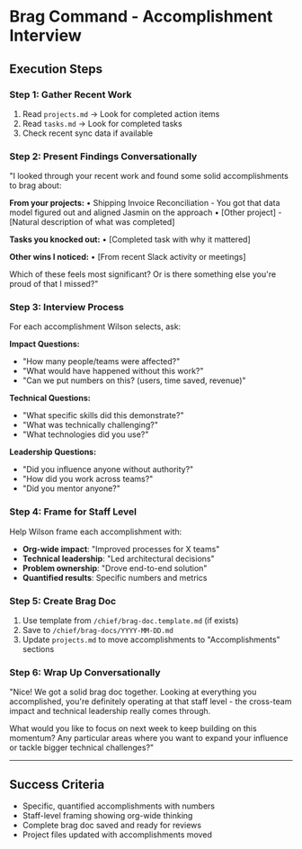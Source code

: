 # Brag Command - Accomplishment Interview

## Execution Steps

### Step 1: Gather Recent Work
1. Read `projects.md` → Look for completed action items
2. Read `tasks.md` → Look for completed tasks  
3. Check recent sync data if available

### Step 2: Present Findings Conversationally
"I looked through your recent work and found some solid accomplishments to brag about:

**From your projects:**
• Shipping Invoice Reconciliation - You got that data model figured out and aligned Jasmin on the approach
• [Other project] - [Natural description of what was completed]

**Tasks you knocked out:**
• [Completed task with why it mattered]

**Other wins I noticed:**
• [From recent Slack activity or meetings]

Which of these feels most significant? Or is there something else you're proud of that I missed?"

### Step 3: Interview Process
For each accomplishment Wilson selects, ask:

**Impact Questions:**
- "How many people/teams were affected?"
- "What would have happened without this work?"
- "Can we put numbers on this? (users, time saved, revenue)"

**Technical Questions:**  
- "What specific skills did this demonstrate?"
- "What was technically challenging?"
- "What technologies did you use?"

**Leadership Questions:**
- "Did you influence anyone without authority?"
- "How did you work across teams?"
- "Did you mentor anyone?"

### Step 4: Frame for Staff Level
Help Wilson frame each accomplishment with:
- **Org-wide impact**: "Improved processes for X teams"  
- **Technical leadership**: "Led architectural decisions"
- **Problem ownership**: "Drove end-to-end solution"
- **Quantified results**: Specific numbers and metrics

### Step 5: Create Brag Doc
1. Use template from `/chief/brag-doc.template.md` (if exists)
2. Save to `/chief/brag-docs/YYYY-MM-DD.md`
3. Update `projects.md` to move accomplishments to "Accomplishments" sections

### Step 6: Wrap Up Conversationally
"Nice! We got a solid brag doc together. Looking at everything you accomplished, you're definitely operating at that staff level - the cross-team impact and technical leadership really comes through.

What would you like to focus on next week to keep building on this momentum? Any particular areas where you want to expand your influence or tackle bigger technical challenges?"

---

## Success Criteria
- Specific, quantified accomplishments with numbers
- Staff-level framing showing org-wide thinking  
- Complete brag doc saved and ready for reviews
- Project files updated with accomplishments moved
